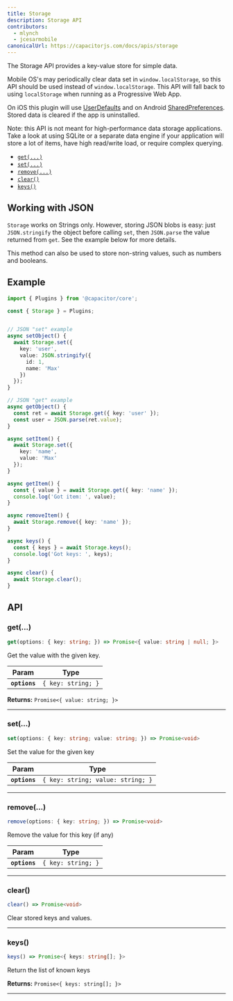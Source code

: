 ```yaml
---
title: Storage
description: Storage API
contributors:
  - mlynch
  - jcesarmobile
canonicalUrl: https://capacitorjs.com/docs/apis/storage
---
```


<plugin-platforms platforms="pwa,ios,android"></plugin-platforms>

The Storage API provides a key-value store for simple data.

Mobile OS's may periodically clear data set in `window.localStorage`, so this API should be used instead of `window.localStorage`. This API will fall back to using `localStorage` when running as a Progressive Web App.

On iOS this plugin will use [UserDefaults](https://developer.apple.com/documentation/foundation/userdefaults) and on Android [SharedPreferences](https://developer.android.com/reference/android/content/SharedPreferences). Stored data is cleared if the app is uninstalled.

Note: this API is not meant for high-performance data storage applications. Take a look at using SQLite or a separate data engine if your application will store a lot of items, have high read/write load, or require complex querying.

- [`get(...)`](#get)
- [`set(...)`](#set)
- [`remove(...)`](#remove)
- [`clear()`](#clear)
- [`keys()`](#keys)

## Working with JSON

`Storage` works on Strings only. However, storing JSON blobs is easy: just `JSON.stringify` the object before calling `set`, then `JSON.parse` the value returned from `get`. See the
example below for more details.

This method can also be used to store non-string values, such as numbers and booleans.

## Example

```typescript
import { Plugins } from '@capacitor/core';

const { Storage } = Plugins;


// JSON "set" example
async setObject() {
  await Storage.set({
    key: 'user',
    value: JSON.stringify({
      id: 1,
      name: 'Max'
    })
  });
}

// JSON "get" example
async getObject() {
  const ret = await Storage.get({ key: 'user' });
  const user = JSON.parse(ret.value);
}

async setItem() {
  await Storage.set({
    key: 'name',
    value: 'Max'
  });
}

async getItem() {
  const { value } = await Storage.get({ key: 'name' });
  console.log('Got item: ', value);
}

async removeItem() {
  await Storage.remove({ key: 'name' });
}

async keys() {
  const { keys } = await Storage.keys();
  console.log('Got keys: ', keys);
}

async clear() {
  await Storage.clear();
}
```

## API

### get(...)

```typescript
get(options: { key: string; }) => Promise<{ value: string | null; }>
```

Get the value with the given key.

| Param         | Type                          |
| ------------- | ----------------------------- |
| **`options`** | `{ key: string; }` |

**Returns:** `Promise<{ value: string; }>`

---

### set(...)

```typescript
set(options: { key: string; value: string; }) => Promise<void>
```

Set the value for the given key

| Param         | Type                                         |
| ------------- | -------------------------------------------- |
| **`options`** | `{ key: string; value: string; }` |

---

### remove(...)

```typescript
remove(options: { key: string; }) => Promise<void>
```

Remove the value for this key (if any)

| Param         | Type                          |
| ------------- | ----------------------------- |
| **`options`** | `{ key: string; }` |

---

### clear()

```typescript
clear() => Promise<void>
```

Clear stored keys and values.

---

### keys()

```typescript
keys() => Promise<{ keys: string[]; }>
```

Return the list of known keys

**Returns:** `Promise<{ keys: string[]; }>`

---
